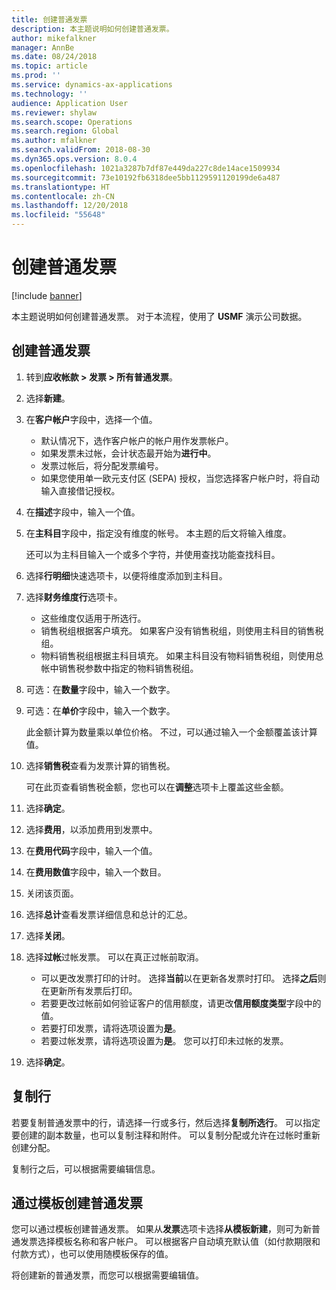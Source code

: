 ```yaml
---
title: 创建普通发票
description: 本主题说明如何创建普通发票。
author: mikefalkner
manager: AnnBe
ms.date: 08/24/2018
ms.topic: article
ms.prod: ''
ms.service: dynamics-ax-applications
ms.technology: ''
audience: Application User
ms.reviewer: shylaw
ms.search.scope: Operations
ms.search.region: Global
ms.author: mfalkner
ms.search.validFrom: 2018-08-30
ms.dyn365.ops.version: 8.0.4
ms.openlocfilehash: 1021a3287b7df87e449da227c8de14ace1509934
ms.sourcegitcommit: 73e10192fb6318dee5bb1129591120199de6a487
ms.translationtype: HT
ms.contentlocale: zh-CN
ms.lasthandoff: 12/20/2018
ms.locfileid: "55648"
---
```

# <a name="create-free-text-invoices"></a>创建普通发票

[!include [banner](../includes/banner.md)]

本主题说明如何创建普通发票。 对于本流程，使用了 **USMF** 演示公司数据。

## <a name="create-a-free-text-invoice"></a>创建普通发票

1. 转到**应收帐款 \> 发票 \> 所有普通发票**。
2. 选择**新建**。
3. 在**客户帐户**字段中，选择一个值。

    * 默认情况下，选作客户帐户的帐户用作发票帐户。
    * 如果发票未过帐，会计状态最开始为**进行中**。
    * 发票过帐后，将分配发票编号。
    * 如果您使用单一欧元支付区 (SEPA) 授权，当您选择客户帐户时，将自动输入直接借记授权。

4. 在**描述**字段中，输入一个值。
5. 在**主科目**字段中，指定没有维度的帐号。 本主题的后文将输入维度。

    还可以为主科目输入一个或多个字符，并使用查找功能查找科目。

6. 选择**行明细**快速选项卡，以便将维度添加到主科目。
7. 选择**财务维度行**选项卡。

    * 这些维度仅适用于所选行。
    * 销售税组根据客户填充。 如果客户没有销售税组，则使用主科目的销售税组。
    * 物料销售税组根据主科目填充。 如果主科目没有物料销售税组，则使用总帐中销售税参数中指定的物料销售税组。

8. 可选：在**数量**字段中，输入一个数字。
9. 可选：在**单价**字段中，输入一个数字。

    此金额计算为数量乘以单位价格。 不过，可以通过输入一个金额覆盖该计算值。

10. 选择**销售税**查看为发票计算的销售税。

    可在此页查看销售税金额，您也可以在**调整**选项卡上覆盖这些金额。

11. 选择**确定**。
12. 选择**费用**，以添加费用到发票中。
13. 在**费用代码**字段中，输入一个值。
14. 在**费用数值**字段中，输入一个数目。
15. 关闭该页面。
16. 选择**总计**查看发票详细信息和总计的汇总。
17. 选择**关闭**。
18. 选择**过帐**过帐发票。 可以在真正过帐前取消。

    * 可以更改发票打印的计时。 选择**当前**以在更新各发票时打印。 选择**之后**则在更新所有发票后打印。
    * 若要更改过帐前如何验证客户的信用额度，请更改**信用额度类型**字段中的值。
    * 若要打印发票，请将选项设置为**是**。
    * 若要过帐发票，请将选项设置为**是**。 您可以打印未过帐的发票。

19. 选择**确定**。

## <a name="copy-lines"></a>复制行
若要复制普通发票中的行，请选择一行或多行，然后选择**复制所选行**。 可以指定要创建的副本数量，也可以复制注释和附件。 可以复制分配或允许在过帐时重新创建分配。

复制行之后，可以根据需要编辑信息。

## <a name="create-a-free-text-invoice-from-a-template"></a>通过模板创建普通发票
您可以通过模板创建普通发票。 如果从**发票**选项卡选择**从模板新建**，则可为新普通发票选择模板名称和客户帐户。 可以根据客户自动填充默认值（如付款期限和付款方式），也可以使用随模板保存的值。

将创建新的普通发票，而您可以根据需要编辑值。
